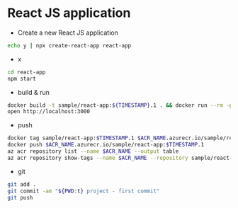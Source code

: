 # React JS application

- Create a new React JS application

```bash
echo y | npx create-react-app react-app
```

- x

```bash
cd react-app
npm start
```

- build & run

```bash
docker build -t sample/react-app:${TIMESTAMP}.1 . && docker run --rm -p 3000:3000 sample/react-app:$TIMESTAMP.1
open http://localhost:3000
```

- push

```bash
docker tag sample/react-app:$TIMESTAMP.1 $ACR_NAME.azurecr.io/sample/react-app:$TIMESTAMP.1
docker push $ACR_NAME.azurecr.io/sample/react-app:$TIMESTAMP.1
az acr repository list --name $ACR_NAME --output table
az acr repository show-tags --name $ACR_NAME --repository sample/react-app --output table
```

- git

```bash
git add .
git commit -am "${PWD:t} project - first commit"
git push
```
